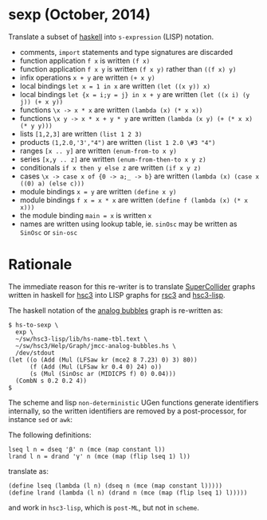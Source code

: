 # sexp (October, 2014)

Translate a subset of [haskell](http://haskell.org) into
`s-expression` (LISP) notation.

- comments, `import` statements and type signatures are discarded
- function application `f x` is written `(f x)`
- function application `f x y` is written `(f x y)` rather than `((f x) y)`
- infix operations `x + y` are written `(+ x y)`
- local bindings `let x = 1 in x` are written `(let ((x y)) x)`
- local bindings `let {x = i;y = j} in x + y` are written `(let ((x i) (y j)) (+ x y))`
- functions `\x -> x * x` are written `(lambda (x) (* x x))`
- functions `\x y -> x * x + y * y` are written `(lambda (x y) (+ (* x x) (* y y)))`
- lists `[1,2,3]` are written `(list 1 2 3)`
- products `(1,2.0,'3',"4")` are written `(list 1 2.0 \#3 "4")`
- ranges `[x .. y]` are written `(enum-from-to x y)`
- series `[x,y .. z]` are written `(enum-from-then-to x y z)`
- conditionals `if x then y else z` are written `(if x y z)`
- cases `\x -> case x of {0 -> a;_ -> b}` are written `(lambda (x) (case x ((0) a) (else c)))`
- module bindings `x = y` are written `(define x y)`
- module bindings `f x = x * x` are written `(define f (lambda (x) (* x x)))`
- the module binding `main = x` is written `x`
- names are written using lookup table, ie. `sinOsc` may be written as `SinOsc` or `sin-osc`

# Rationale

The immediate reason for this re-writer is to translate
[SuperCollider](http://audiosynth.com) graphs written in haskell for
[hsc3](?t=hsc3) into LISP graphs for [rsc3](?r=rsc3) and [hsc3-lisp](?t=hsc3-lisp).

The haskell notation of the
[analog bubbles](?t=hsc3&e=Help/Graph/jmcc-analog-bubbles.hs) graph
is re-written as:

~~~~
$ hs-to-sexp \
  exp \
  ~/sw/hsc3-lisp/lib/hs-name-tbl.text \
  ~/sw/hsc3/Help/Graph/jmcc-analog-bubbles.hs \
  /dev/stdout
(let ((o (Add (Mul (LFSaw kr (mce2 8 7.23) 0) 3) 80))
      (f (Add (Mul (LFSaw kr 0.4 0) 24) o))
      (s (Mul (SinOsc ar (MIDICPS f) 0) 0.04)))
  (CombN s 0.2 0.2 4))
$
~~~~

The scheme and lisp `non-deterministic` UGen functions generate
identifiers internally, so the written identifiers are removed by a
post-processor, for instance `sed` or `awk`:

The following definitions:

~~~~
lseq l n = dseq 'β' n (mce (map constant l))
lrand l n = drand 'γ' n (mce (map (flip lseq 1) l))
~~~~

translate as:

~~~~
(define lseq (lambda (l n) (dseq n (mce (map constant l)))))
(define lrand (lambda (l n) (drand n (mce (map (flip lseq 1) l)))))
~~~~

and work in `hsc3-lisp`, which is `post-ML`, but not in `scheme`.
